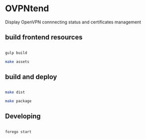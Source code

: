 # OVPNtend

Display OpenVPN connnecting status and certificates management


## build frontend resources

```sh

gulp build

make assets

```

## build and deploy

```sh

make dist

make package

```


## Developing

```sh

forego start

```
